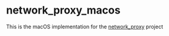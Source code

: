 # network_proxy_macos

This is the macOS implementation for the [network_proxy](https://pub.dev/packages/network_proxy) project
